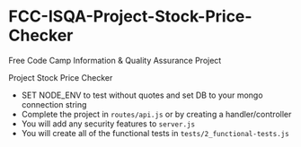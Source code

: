 # FCC-ISQA-Project-Stock-Price-Checker
Free Code Camp Information &amp; Quality Assurance Project

Project Stock Price Checker

- SET NODE_ENV to test without quotes and set DB to your mongo connection string
- Complete the project in `routes/api.js` or by creating a handler/controller
- You will add any security features to `server.js`
- You will create all of the functional tests in `tests/2_functional-tests.js`
